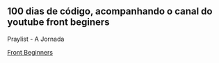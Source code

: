 ## 100 dias de código, acompanhando o canal do youtube front beginers

Praylist - A Jornada

[Front Beginners](https://www.youtube.com/@FrontBeginners)
